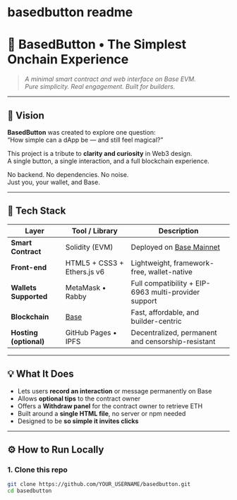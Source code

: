 # basedbutton readme
# 💙 BasedButton • The Simplest Onchain Experience

> *A minimal smart contract and web interface on Base EVM.  
> Pure simplicity. Real engagement. Built for builders.*

---

## 🔹 Vision

**BasedButton** was created to explore one question:  
“How simple can a dApp be — and still feel magical?”

This project is a tribute to **clarity and curiosity** in Web3 design.  
A single button, a single interaction, and a full blockchain experience.  

No backend. No dependencies. No noise.  
Just you, your wallet, and Base.

---

## 🧱 Tech Stack

| Layer | Tool / Library | Description |
|-------|----------------|-------------|
| **Smart Contract** | Solidity (EVM) | Deployed on [Base Mainnet](https://base.org) |
| **Front-end** | HTML5 + CSS3 + Ethers.js v6 | Lightweight, framework-free, wallet-native |
| **Wallets Supported** | MetaMask • Rabby | Full compatibility + EIP-6963 multi-provider support |
| **Blockchain** | [Base](https://base.org) | Fast, affordable, and builder-centric |
| **Hosting (optional)** | GitHub Pages • IPFS | Decentralized, permanent and censorship-resistant |

---

## 💡 What It Does

- Lets users **record an interaction** or message permanently on Base  
- Allows **optional tips** to the contract owner  
- Offers a **Withdraw panel** for the contract owner to retrieve ETH  
- Built around a **single HTML file**, no server or npm needed  
- Designed to be **so simple it invites clicks**

---

## ⚙️ How to Run Locally

### 1. Clone this repo
```bash
git clone https://github.com/YOUR_USERNAME/basedbutton.git
cd basedbutton

